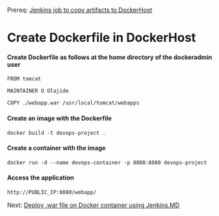Prereq: [Jenkins job to copy artifacts to DockerHost](https://github.com/olajio/Simple-DevOps-Project/blob/master/Docker/Jenkins%20job%20to%20copy%20artifacts%20to%20DockerHost.MD)
# Create Dockerfile in DockerHost

#### Create Dockerfile as follows at the home directory of the dockeradmin user
```
FROM tomcat

MAINTAINER O Olajide

COPY ./webapp.war /usr/local/tomcat/webapps
```


#### Create an image with the Dockerfile
```
docker build -t devops-project .
```


#### Create a container with the image
```
docker run -d --name devops-container -p 8080:8080 devops-project
```


#### Access the application
```
http://PUBLIC_IP:8080/webapp/
```

Next: [Deploy .war file on Docker container using Jenkins.MD](https://github.com/olajio/Simple-DevOps-Project/blob/master/Docker/Deploy%20%60.war%60%20file%20on%20Docker%20container%20using%20Jenkins.MD)
